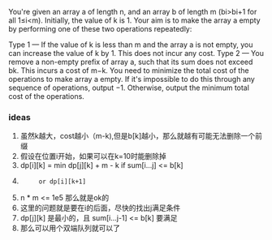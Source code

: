 You're given an array a of length n, and an array b of length m (bi>bi+1 for all 1≤i<m). Initially, the value of k is 1. Your aim is to make the array a empty by performing one of these two operations repeatedly:

Type 1 — If the value of k is less than m and the array a is not empty, you can increase the value of k by 1. This does not incur any cost.
Type 2 — You remove a non-empty prefix of array a, such that its sum does not exceed bk. This incurs a cost of m−k.
You need to minimize the total cost of the operations to make array a empty. If it's impossible to do this through any sequence of operations, output −1. Otherwise, output the minimum total cost of the operations.

### ideas
1. 虽然k越大，cost越小（m-k),但是b[k]越小，那么就越有可能无法删除一个前缀
2. 假设在位置i开始，如果可以在k=10时能删除掉
3. dp[i][k] = min dp[j][k] + m - k if sum[i...j] <= b[k]
4.          or dp[i][k+1]
5. n * m <= 1e5 那么就是ok的
6. 这里的问题就是要在i的后面，尽快的找出j满足条件
7. dp[j][k] 是最小的，且 sum[i...j-1] <= b[k] 要满足
8. 那么可以用个双端队列就可以了